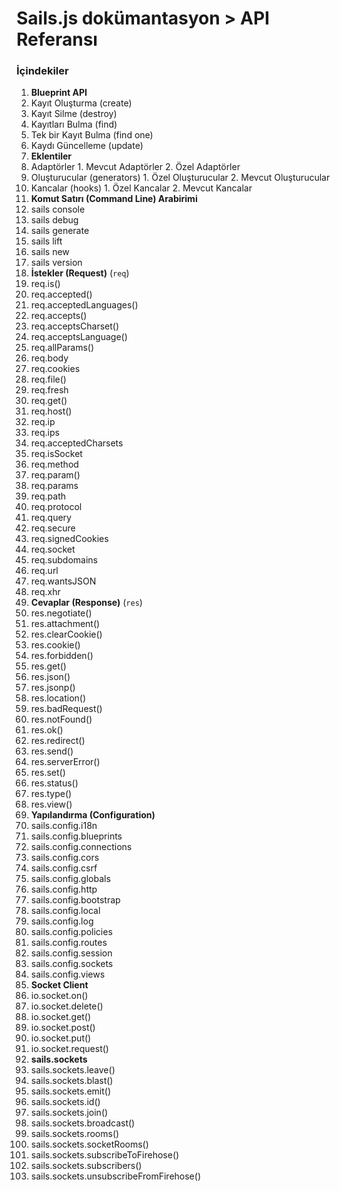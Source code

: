 # Sails.js dokümantasyon > API Referansı


### İçindekiler

1. **Blueprint API**
  1. Kayıt Oluşturma (create)
  2. Kayıt Silme (destroy)
  3. Kayıtları Bulma (find)
  4. Tek bir Kayıt Bulma (find one)
  5. Kaydı Güncelleme (update)
2. **Eklentiler**
  1. Adaptörler
    1. Mevcut Adaptörler
    2. Özel Adaptörler
  2. Oluşturucular (generators)
    1. Özel Oluşturucular
    2. Mevcut Oluşturucular
  3. Kancalar (hooks)
    1. Özel Kancalar
    2. Mevcut Kancalar
3. **Komut Satırı (Command Line) Arabirimi**
  1. sails console
  2. sails debug
  3. sails generate
  4. sails lift
  5. sails new
  6. sails version
4. **İstekler (Request)** (`req`)
  1. req.is()
  2. req.accepted()
  3. req.acceptedLanguages()
  4. req.accepts()
  5. req.acceptsCharset()
  6. req.acceptsLanguage()
  7. req.allParams()
  8. req.body
  9. req.cookies
  10. req.file()
  11. req.fresh
  12. req.get()
  13. req.host()
  14. req.ip
  15. req.ips
  16. req.acceptedCharsets
  17. req.isSocket
  18. req.method
  19. req.param()
  20. req.params
  21. req.path
  22. req.protocol
  23. req.query
  24. req.secure
  25. req.signedCookies
  26. req.socket
  27. req.subdomains
  28. req.url
  29. req.wantsJSON
  30. req.xhr
5. **Cevaplar (Response)** (`res`)
  1. res.negotiate()
  2. res.attachment()
  3. res.clearCookie()
  4. res.cookie()
  5. res.forbidden()
  6. res.get()
  7. res.json()
  8. res.jsonp()
  9. res.location()
  10. res.badRequest()
  11. res.notFound()
  12. res.ok()
  13. res.redirect()
  14. res.send()
  15. res.serverError()
  16. res.set()
  17. res.status()
  18. res.type()
  19. res.view()
6. **Yapılandırma (Configuration)**
  1. sails.config.i18n
  2. sails.config.blueprints
  3. sails.config.connections
  4. sails.config.cors
  5. sails.config.csrf
  6. sails.config.globals
  7. sails.config.http
  8. sails.config.bootstrap
  9. sails.config.local
  10. sails.config.log
  11. sails.config.policies
  12. sails.config.routes
  13. sails.config.session
  14. sails.config.sockets
  15. sails.config.views
7. **Socket Client**
  1. io.socket.on()
  2. io.socket.delete()
  3. io.socket.get()
  4. io.socket.post()
  5. io.socket.put()
  6. io.socket.request()
8. **sails.sockets**
  1. sails.sockets.leave()
  2. sails.sockets.blast()
  3. sails.sockets.emit()
  4. sails.sockets.id()
  5. sails.sockets.join()
  6. sails.sockets.broadcast()
  7. sails.sockets.rooms()
  8. sails.sockets.socketRooms()
  9. sails.sockets.subscribeToFirehose()
  10. sails.sockets.subscribers()
  11. sails.sockets.unsubscribeFromFirehose()

<docmeta name="uniqueID" value="home198259">
<docmeta name="displayName" value="--">


<docmeta name="uniqueID" value="home198238">
<docmeta name="displayName" value="--">
